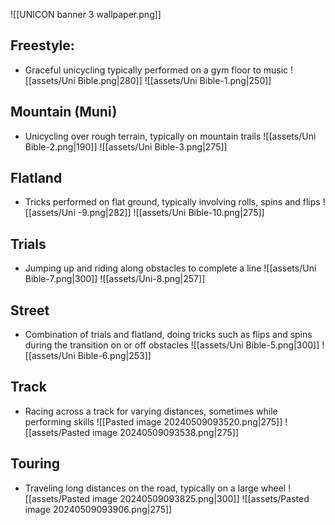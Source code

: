 ![[UNICON banner 3 wallpaper.png]]
## Freestyle: 
- Graceful unicycling typically performed on a gym floor to music
	 ![[assets/Uni Bible.png|280]] ![[assets/Uni Bible-1.png|250]]

## Mountain (Muni)
- Unicycling over rough terrain, typically on mountain trails
	![[assets/Uni Bible-2.png|190]] ![[assets/Uni Bible-3.png|275]]
	
## Flatland
- Tricks performed on flat ground, typically involving rolls, spins and flips
	![[assets/Uni -9.png|282]] ![[assets/Uni Bible-10.png|275]]

## Trials
- Jumping up and riding along obstacles to complete a line
	![[assets/Uni Bible-7.png|300]] ![[assets/Uni-8.png|257]]

## Street
- Combination of trials and flatland, doing tricks such as flips and spins during the transition on or off obstacles
	![[assets/Uni Bible-5.png|300]] ![[assets/Uni Bible-6.png|253]]

## Track
-  Racing across a track for varying distances, sometimes while performing skills
	![[Pasted image 20240509093520.png|275]] ![[assets/Pasted image 20240509093538.png|275]]

## Touring
-   Traveling long distances on the road, typically on a large wheel
	![[assets/Pasted image 20240509093825.png|300]] ![[assets/Pasted image 20240509093906.png|275]]